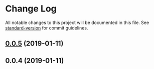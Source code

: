 # Change Log

All notable changes to this project will be documented in this file. See [standard-version](https://github.com/conventional-changelog/standard-version) for commit guidelines.

<a name="0.0.5"></a>
## [0.0.5](https://github.com/j710328466/jimi-web-changelog/compare/v0.0.4...v0.0.5) (2019-01-11)



<a name="0.0.4"></a>
## 0.0.4 (2019-01-11)
